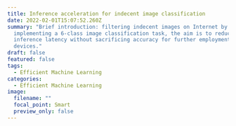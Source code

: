 ```yaml
---
title: Inference acceleration for indecent image classification
date: 2022-02-01T15:07:52.260Z
summary: "Brief introduction: filtering indecent images on Internet by
  implementing a 6-class image classification task, the aim is to reduce the
  inference latency without sacrificing accuracy for further employment on edge
  devices."
draft: false
featured: false
tags:
  - Efficient Machine Learning
categories:
  - Efficient Machine Learning
image:
  filename: ""
  focal_point: Smart
  preview_only: false
---
```

